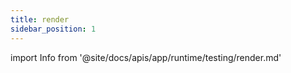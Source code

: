 ```yaml
---
title: render
sidebar_position: 1
---
```


import Info from '@site/docs/apis/app/runtime/testing/render.md'

<Info />
